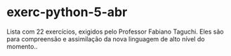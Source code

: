 # exerc-python-5-abr
Lista com 22 exercícios, exigidos pelo Professor Fabiano Taguchi. Eles são para compreensão e assimilação da nova linguagem de alto nível do momento..

